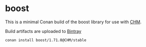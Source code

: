 # boost

This is a minimal Conan build of the boost library for use with [CHM](https://github.com/Chrismarsh/CHM). 

Build artifacts are uploaded to [Bintray](https://bintray.com/chrismarsh/CHM)


```
conan install boost/1.71.0@CHM/stable
```


